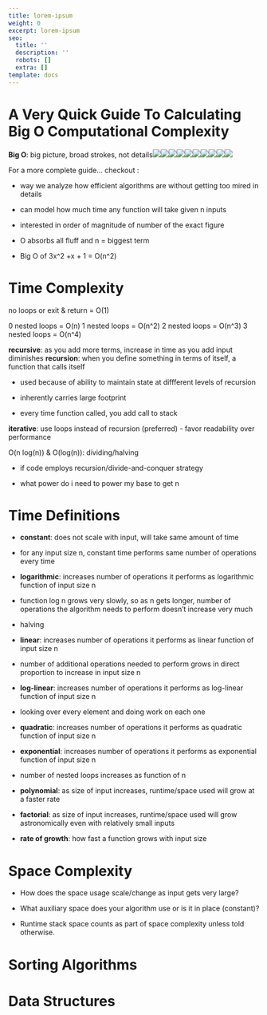```yaml
---
title: lorem-ipsum
weight: 0
excerpt: lorem-ipsum
seo:
  title: ''
  description: ''
  robots: []
  extra: []
template: docs
---
```

# A Very Quick Guide To Calculating Big O Computational Complexity&#xA;&#xA;

**Big O**: big picture, broad strokes, not details![](https://miro.medium.com/max/27/0\*lte81mEvgEPYXodB.png?q=20)![](https://miro.medium.com/max/630/0\*lte81mEvgEPYXodB.png)![](https://miro.medium.com/max/27/1\*5t2u8n1uKhioIzZIXX2zbg.png?q=20)![](https://miro.medium.com/max/304/1\*5t2u8n1uKhioIzZIXX2zbg.png)![](https://miro.medium.com/max/27/1\*HhXmG2cNdg8y4ZCCQGTyuQ.png?q=20)![](https://miro.medium.com/max/563/1\*HhXmG2cNdg8y4ZCCQGTyuQ.png)![](https://miro.medium.com/max/27/1\*ULeXxVCDkF73GwhsxyM\_2g.png?q=20)![](https://miro.medium.com/max/630/1\*ULeXxVCDkF73GwhsxyM\_2g.png)![](https://miro.medium.com/max/900/1\*hkZWlUgFyOSaLD5Uskv0tQ.png)![](https://miro.medium.com/max/1115/1\*COjzunj0-FsMJ0d7v7Z-6g.png)



For a more complete guide… checkout :

*   way we analyze how efficient algorithms are without getting too mired in details

*   can model how much time any function will take given n inputs

*   interested in order of magnitude of number of the exact figure

*   O absorbs all fluff and n = biggest term

*   Big O of 3x^2 +x + 1 = O(n^2)

# Time Complexity

no loops or exit & return = O(1)

0 nested loops = O(n)
1 nested loops = O(n^2)
2 nested loops = O(n^3)
3 nested loops = O(n^4)

**recursive**: as you add more terms, increase in time as you add input diminishes
**recursion**: when you define something in terms of itself, a function that calls itself

*   used because of ability to maintain state at diffferent levels of recursion

*   inherently carries large footprint

*   every time function called, you add call to stack

**iterative**: use loops instead of recursion (preferred)
\- favor readability over performance

O(n log(n)) & O(log(n)): dividing/halving

*   if code employs recursion/divide-and-conquer strategy

*   what power do i need to power my base to get n

# Time Definitions

*   **constant**: does not scale with input, will take same amount of time

*   for any input size n, constant time performs same number of operations every time

*   **logarithmic**: increases number of operations it performs as logarithmic function of input size n

*   function log n grows very slowly, so as n gets longer, number of operations the algorithm needs to perform doesn’t increase very much

*   halving

*   **linear**: increases number of operations it performs as linear function of input size n

*   number of additional operations needed to perform grows in direct proportion to increase in input size n

*   **log-linear**: increases number of operations it performs as log-linear function of input size n

*   looking over every element and doing work on each one

*   **quadratic**: increases number of operations it performs as quadratic function of input size n

*   **exponential**: increases number of operations it performs as exponential function of input size n

*   number of nested loops increases as function of n

*   **polynomial**: as size of input increases, runtime/space used will grow at a faster rate

*   **factorial**: as size of input increases, runtime/space used will grow astronomically even with relatively small inputs

*   **rate of growth**: how fast a function grows with input size

# Space Complexity

*   How does the space usage scale/change as input gets very large?

*   What auxiliary space does your algorithm use or is it in place (constant)?

*   Runtime stack space counts as part of space complexity unless told otherwise.

# Sorting Algorithms

# Data Structures
